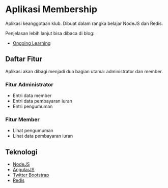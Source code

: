 # Aplikasi Membership #

Aplikasi keanggotaan klub. Dibuat dalam rangka belajar NodeJS dan Redis.

Penjelasan lebih lanjut bisa dibaca di blog:

* [Ongoing Learning](http://software.endy.muhardin.com/life/ongoing-learning)

## Daftar Fitur ##

Aplikasi akan dibagi menjadi dua bagian utama: administrator dan member.

### Fitur Administrator ###

* Entri data member
* Entri data pembayaran iuran
* Entri pengumuman

### Fitur Member ###

* Lihat pengumuman
* Lihat data pembayaran iuran

## Teknologi ##

* [NodeJS](http://nodejs.org/)
* [AngularJS](http://angularjs.org/)
* [Twitter Bootstrap](http://getbootstrap.com/)
* [Redis](http://redis.io/)
